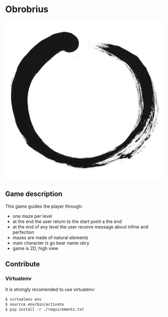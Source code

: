# Obrobrius

![oroboros](./img/oroboros.png)

## Game description

This game guides the player through:
* one maze per level
* at the end the user return to the start point a the end
* at the end of any level the user receive message about infine and perfection
* mazes are made of natural elements
* main character is go bear name obry
* game is 2D, high view

## Contribute
### Virtualenv

It is strongly recomended to use virtualenv:

```
$ virtualenv env
$ sourcce env/bin/activate
$ pip install -r ./requirements.txt
```





